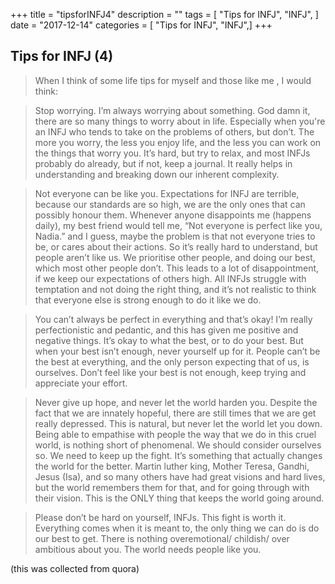 +++
title = "tipsforINFJ4"
description = ""
tags = [
   "Tips for INFJ",
    "INFJ",
]
date = "2017-12-14"
categories = [
    "Tips for INFJ",
    "INFJ",]
+++

## Tips for INFJ (4)

> When I think of some life tips for myself and those like me , I would think:

> Stop worrying. I’m always worrying about something. God damn it, there are so many things to worry about in life. Especially when you're an INFJ who tends to take on the problems of others, but don’t. The more you worry, the less you enjoy life, and the less you can work on the things that worry you. It’s hard, but try to relax, and most INFJs probably do already, but if not, keep a journal. It really helps in understanding and breaking down our inherent complexity.

> Not everyone can be like you. Expectations for INFJ are terrible, because our standards are so high, we are the only ones that can possibly honour them. Whenever anyone disappoints me (happens daily), my best friend would tell me, “Not everyone is perfect like you, Nadia.” and I guess, maybe the problem is that not everyone tries to be, or cares about their actions. So it’s really hard to understand, but people aren’t like us. We prioritise other people, and doing our best, which most other people don’t. This leads to a lot of disappointment, if we keep our expectations of others high. All INFJs struggle with temptation and not doing the right thing, and it’s not realistic to think that everyone else is strong enough to do it like we do.

> You can’t always be perfect in everything and that’s okay! I’m really perfectionistic and pedantic, and this has given me positive and negative things. It’s okay to what the best, or to do your best. But when your best isn’t enough, never yourself up for it. People can’t be the best at everything, and the only person expecting that of us, is ourselves. Don’t feel like your best is not enough, keep trying and appreciate your effort.

> Never give up hope, and never let the world harden you. Despite the fact that we are innately hopeful, there are still times that we are get really depressed. This is natural, but never let the world let you down. Being able to empathise with people the way that we do in this cruel world, is nothing short of phenomenal. We should consider ourselves so. We need to keep up the fight. It’s something that actually changes the world for the better. Martin luther king, Mother Teresa, Gandhi, Jesus (Isa), and so many others have had great visions and hard lives, but the world remembers them for that, and for going through with their vision. This is the ONLY thing that keeps the world going around.

> Please don’t be hard on yourself, INFJs. This fight is worth it. Everything comes when it is meant to, the only thing we can do is do our best to get. There is nothing overemotional/ childish/ over ambitious about you. The world needs people like you.

(this was collected from quora)